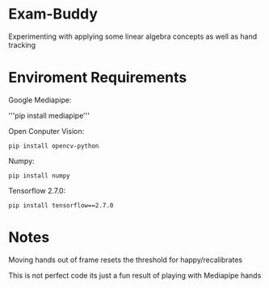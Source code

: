 # Exam-Buddy
Experimenting with applying some linear algebra concepts as well as hand tracking
# Enviroment Requirements
Google Mediapipe:

'''pip install mediapipe'''

Open Conputer Vision:
```
pip install opencv-python
```

Numpy:

```
pip install numpy
```


Tensorflow 2.7.0:

```
pip install tensorflow==2.7.0
```

# Notes

Moving hands out of frame resets the threshold for happy/recalibrates

This is not perfect code its just a fun result of playing with Mediapipe hands
